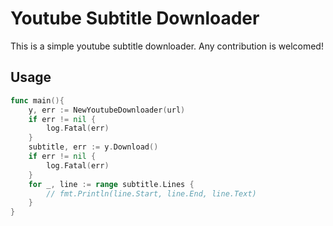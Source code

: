 # Youtube Subtitle Downloader

This is a simple youtube subtitle downloader. Any contribution is welcomed!

## Usage

```go
func main(){
    y, err := NewYoutubeDownloader(url)
	if err != nil {
		log.Fatal(err)
    }
    subtitle, err := y.Download()
    if err != nil {
        log.Fatal(err)
    }
    for _, line := range subtitle.Lines {
        // fmt.Println(line.Start, line.End, line.Text)
    }
}
```